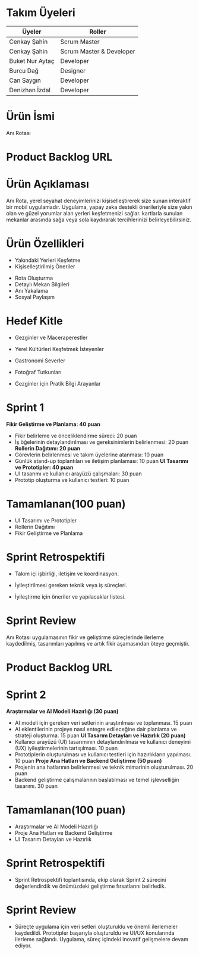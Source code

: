 # Takım Üyeleri
| Üyeler | Roller |
| ------------- | ------------- |
| Cenkay Şahin  | Scrum Master |
| Cenkay Şahin  | Scrum Master & Developer |
| Buket Nur Aytaç | Developer |
| Burcu Dağ | Designer |
| Can Saygın | 	Developer |
| Denizhan İzdal | Developer |
# Ürün İsmi
Anı Rotası
# Product Backlog URL
# Ürün Açıklaması
Anı Rota, yerel seyahat deneyimlerinizi kişiselleştirerek size sunan interaktif bir mobil uygulamadır. Uygulama, yapay zeka destekli önerileriyle size yakın olan ve güzel yorumlar alan yerleri keşfetmenizi sağlar. kartlarla sunulan mekanlar arasında sağa veya sola kaydırarak tercihlerinizi belirleyebilirsiniz.
# Ürün Özellikleri
- Yakındaki Yerleri Keşfetme
- Kişiselleştirilmiş Öneriler
* Rota Oluşturma
* Detaylı Mekan Bilgileri
* Anı Yakalama
* Sosyal Paylaşım
# Hedef Kitle
 * Gezginler ve Maceraperestler
 
 * Yerel Kültürleri Keşfetmek İsteyenler
 
 * Gastronomi Severler
 
 * Fotoğraf Tutkunları
 
 * Gezginler için Pratik Bilgi Arayanlar
# Sprint 1
**Fikir Geliştirme ve Planlama: 40 puan**
* Fikir belirleme ve önceliklendirme süreci: 20 puan
* İş öğelerinin detaylandırılması ve gereksinimlerin belirlenmesi: 20 puan
**Rollerin Dağıtımı: 20 puan**
* Görevlerin belirlenmesi ve takım üyelerine atanması: 10 puan
* Günlük stand-up toplantıları ve iletişim planlaması: 10 puan
**UI Tasarımı ve Prototipler: 40 puan**
* UI tasarımı ve kullanıcı arayüzü çalışmaları: 30 puan
* Prototip oluşturma ve kullanıcı testleri: 10 puan
# Tamamlanan(100 puan)
* UI Tasarımı ve Prototipler
* Rollerin Dağıtımı
* Fikir Geliştirme ve Planlama
# Sprint Retrospektifi
* Takım içi işbirliği, iletişim ve koordinasyon.
 
* İyileştirilmesi gereken teknik veya iş süreçleri.
* İyileştirme için öneriler ve yapılacaklar listesi.
#  Sprint Review
Anı Rotası uygulamasının fikir ve geliştirme süreçlerinde ilerleme kaydedilmiş, tasarımları yapılmış ve artık fikir aşamasından öteye geçmiştir.
# Product Backlog URL
# Sprint 2
**Araştırmalar ve AI Modeli Hazırlığı (30 puan)**
* AI modeli için gereken veri setlerinin araştırılması ve toplanması. 15 puan
* AI eklentilerinin projeye nasıl entegre edileceğine dair planlama ve strateji oluşturma. 15 puan
**UI Tasarım Detayları ve Hazırlık (20 puan)**
* Kullanıcı arayüzü (UI) tasarımının detaylandırılması ve kullanıcı deneyimi (UX) iyileştirmelerinin tartışılması. 10 puan
* Prototiplerin oluşturulması ve kullanıcı testleri için hazırlıkların yapılması. 10 puan
**Proje Ana Hatları ve Backend Geliştirme (50 puan)**
* Projenin ana hatlarının belirlenmesi ve teknik mimarinin oluşturulması. 20 puan
* Backend geliştirme çalışmalarının başlatılması ve temel işlevselliğin tasarımı. 30 puan
# Tamamlanan(100 puan)
* Araştırmalar ve AI Modeli Hazırlığı
* Proje Ana Hatları ve Backend Geliştirme
* UI Tasarım Detayları ve Hazırlık
# Sprint Retrospektifi
* Sprint Retrospektifi toplantısında, ekip olarak Sprint 2 sürecini değerlendirdik ve önümüzdeki geliştirme fırsatlarını belirledik.
#  Sprint Review
* Süreçte uygulama için veri setleri oluşturuldu ve önemli ilerlemeler kaydedildi. Prototipler başarıyla oluşturuldu ve UI/UX konularında ilerleme sağlandı. Uygulama, süreç içindeki inovatif gelişmelere devam ediyor.
